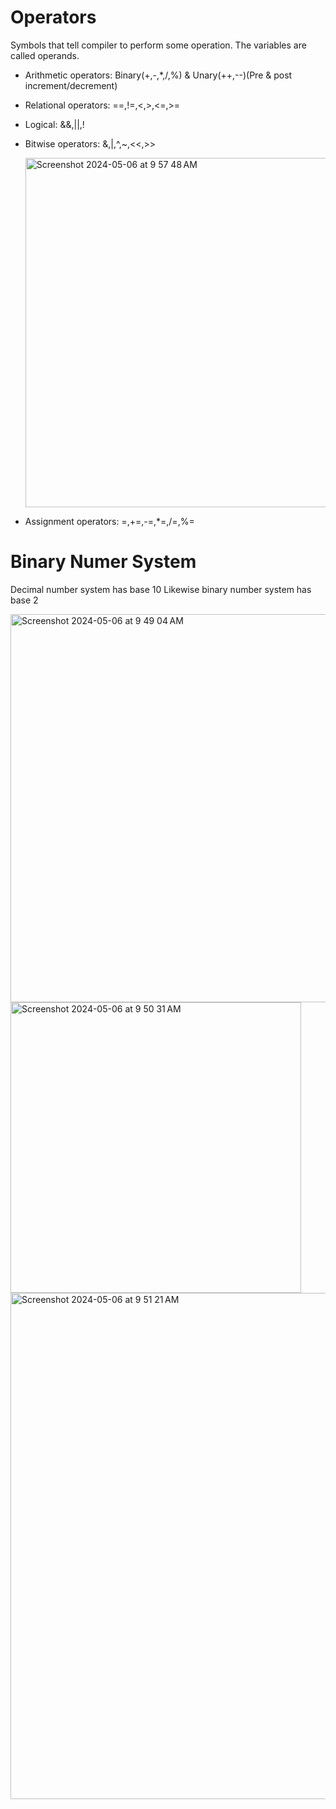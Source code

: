 # Operators

Symbols that tell compiler to perform some operation. The variables are called operands.
- Arithmetic operators: Binary(+,-,*,/,%) & Unary(++,--)(Pre & post increment/decrement)
- Relational operators: ==,!=,<,>,<=,>=
- Logical: &&,||,!
- Bitwise operators: &,|,^,~,<<,>>
  
  <img width="559" alt="Screenshot 2024-05-06 at 9 57 48 AM" src="https://github.com/Malobika8/GitDemo/assets/111234135/0416fbce-dc93-464f-a23e-77144b9a6798">
  
- Assignment operators: =,+=,-=,*=,/=,%=

# Binary Numer System

Decimal number system has base 10
Likewise binary number system has base 2

<img width="621" alt="Screenshot 2024-05-06 at 9 49 04 AM" src="https://github.com/Malobika8/GitDemo/assets/111234135/9920465b-8dfe-452d-8797-4829d1471a3a">

<img width="465" alt="Screenshot 2024-05-06 at 9 50 31 AM" src="https://github.com/Malobika8/GitDemo/assets/111234135/e9dee2b9-dc2c-49c7-b33d-ad69fab8c52e">

<img width="810" alt="Screenshot 2024-05-06 at 9 51 21 AM" src="https://github.com/Malobika8/GitDemo/assets/111234135/ccbca2b2-94a3-48e5-a8a7-e63d09f01c7d">

